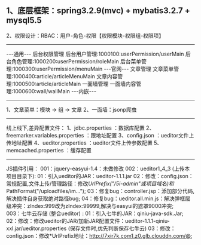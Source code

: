 1、底层框架：spring3.2.9(mvc) + mybatis3.2.7 + mysql5.5
---------------------------------------
2、权限设计：RBAC：用户-角色-权限【权限模块-权限组-权限项】

-----------------------------------------------
---通用---
后台权限管理
后台用户管理:1000100:userPermission/userMain
后台角色管理:1000200:userPermission/roleMain
后台菜单管理:1000300:userPermission/menuMain
---官网---
文章管理
文章菜单管理:1000400:article/articleMenuMain
文章内容管理:1000500:article/articleMain
一面墙管理
一面墙内容管理:1000600:wall/wallMain
---内嵌---

-----------------------------------------------
1、文章菜单：模块 -> 组 -> 文章
2、一面墙：jsonp爬虫

-----------------------------------------------
线上线下,差异配置文件：
	1、jdbc.properties					：数据库配置
	2、freemarker.variables.properties	：跟地址配置
	3、config.json 						：ueditor文件上传地址配置
	4、ueditor.properties				：ueditor文件上传参数配置
	5、memcached.properties				：缓存配置

-----------------------------------------------
JS插件引用：
	001：jquery-easyui-1.4：未做修改
	002：ueditor1_4_3 (上传本项目目录下):
		01：引入ueditor的JAR：ueditor-1.1.1.jar
		02：修改：config.json：常规配置,文件上传/管理路径：修改*UrlPrefix("/5i-admin"或项目域名)和*PathFormat("/uploadfiles/im..."); 
		03：修复bug：controller.jsp：添加部分代码,解决插件自身获取绝对路径bug;
		04：修复bug：ueditor.all.min.js：解决弹框层级冲突：zIndex:999改为zIndex:99999,解决与easyui的遮罩9000冲突;	
	003：七牛云存储 (整合ueditor) :
		01：引入七牛的JAR：qiniu-java-sdk.Jar;
		02：修改：修改ueditor的JAR/加新JAR配置文件：ueditor-1.1.1-qiniu-xxl.jar/ueditor.properties (保存文件时,优先判断保存七牛云)
		03：修改：config.json：修改*UrlPrefix地址：http://7xir7k.com1.z0.glb.clouddn.com/@;



		


